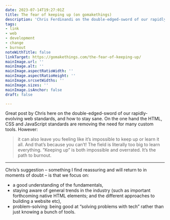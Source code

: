 ```yaml
---
date: 2023-07-14T19:27:01Z
title: The fear of keeping up (on gomakethings)
description: 'Chris Ferdinandi on the double-edged-sword of our rapidly-evolving web standards'
tags:
- link
- web
- development
- change
- burnout
noteWithTitle: false
linkTarget: https://gomakethings.com/the-fear-of-keeping-up/
mainImage.url: ''
mainImage.alt: ''
mainImage.aspectRatioWidth: ''
mainImage.aspectRatioHeight: ''
mainImage.srcsetWidths: ''
mainImage.sizes: ''
mainImage.isAnchor: false
draft: false

---
```

Great post by Chris here on the double-edged-sword of our rapidly-evolving web standards, and how to stay sane. On the one hand the HTML, CSS and JavaScript standards are removing the need for many custom tools. However:

> it can also leave you feeling like it’s impossible to keep up or learn it all. And that’s because you can’t! The field is literally too big to learn everything. “Keeping up” is both impossible and overrated. It’s the path to burnout.
---

Chris’s suggestion – something I find reassuring and will return to in moments of doubt – is that we focus on:

- a good understanding of the fundamentals,
- staying aware of general trends in the industry (such as important forthcoming native HTML elements; and the different approaches to building a website etc),
- problem-solving: being good at “solving problems with tech” rather than just knowing a bunch of tools.
